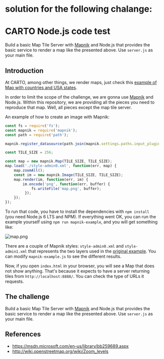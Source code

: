 # solution for the following chalange:
# CARTO Node.js code test

Build a basic Map Tile Server with [Mapnik](http://mapnik.org/) and Node.js that provides the basic service to render a map like the presented above. Use `server.js` as your main file.

## Introduction

At CARTO, among other things, we render maps, just check this [example of Map with countries and USA states](https://team.carto.com/u/rochoa/builder/f819f6b9-fadd-47cf-b0a3-ced1e31999c5/embed).

In order to limit the scope of the challenge, we are gonna use [Mapnik](http://mapnik.org/) and Node.js. Within this repository, we are providing all the pieces you need to reproduce that map. Well, all pieces except the map tile server.

An example of how to create an image with Mapnik:

```js
const fs = require('fs');
const mapnik = require('mapnik');
const path = require('path');

mapnik.register_datasource(path.join(mapnik.settings.paths.input_plugins, 'shape.input'));

const TILE_SIZE = 256;

const map = new mapnik.Map(TILE_SIZE, TILE_SIZE);
map.load('./style-admin0.xml', function(err, map) {
    map.zoomAll();
    const im = new mapnik.Image(TILE_SIZE, TILE_SIZE);
    map.render(im, function(err, im) {
        im.encode('png', function(err, buffer) {
            fs.writeFile('map.png', buffer);
         });
    });
});
```

To run that code, you have to install the dependencies with `npm install` (you need Node.js 6 LTS and NPM). If everything went OK, you can run the example yourself using `npm run mapnik-example`, and you will get something like:

![map.png](https://gist.githubusercontent.com/rochoa/9a7a3f4c91e8ea20458f87b8861d0ba2/raw/860b177d3287f527535090f38014cea3e000f3e2/map.png)

There are a couple of Mapnik styles: `style-admin0.xml` and `style-admin1.xml` that represents the two layers used in the [original example](https://team.carto.com/u/rochoa/builder/f819f6b9-fadd-47cf-b0a3-ced1e31999c5/embed). You can modify `mapnik-example.js` to see the different results.

Now, if you open `index.html` in your browser, you will see a Map that does not show anything. That's because it expects to have a server returning tiles from `http://localhost:8888/`. You can check the type of URLs it requests.


## The challenge

Build a basic Map Tile Server with [Mapnik](http://mapnik.org/) and Node.js that provides the basic service to render a map like the presented above. Use `server.js` as your main file.


## References
 - https://msdn.microsoft.com/en-us/library/bb259689.aspx
 - http://wiki.openstreetmap.org/wiki/Zoom_levels

